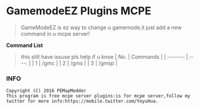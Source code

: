 # GamemodeEZ Plugins MCPE
>GameModeEZ is ez way to change u gamemode,it just add a new command in u mcpe server!

  **Command List**
  >this still have issuse pls help if u knoe
  | No. | Commands |
  | :------: | :---: |
  | 1 | /gmc |
  | 2 | /gms |
  | 3 | /gmsp |

### INFO
```
Copyright (C) 2016 PEMapModder
This program is free mcpe server plugins:is for mcpe server,follow my twitter for more info:https://mobile.twitter.com/YoyuHua.
```
